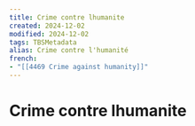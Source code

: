 ```yaml
---
title: Crime contre lhumanite
created: 2024-12-02
modified: 2024-12-02
tags: TBSMetadata
alias: Crime contre l'humanité
french:
- "[[4469 Crime against humanity]]"
---
```

# Crime contre lhumanite
